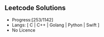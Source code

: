 ## Leetcode Solutions

* Progress:[253/1142]
* Langs: [ C | C++ | Golang | Python | Swift ]
* No Licence


